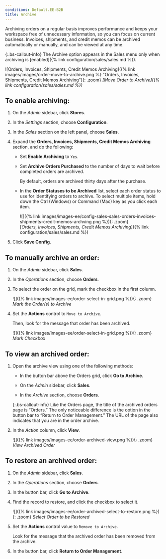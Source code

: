 ```yaml
---
conditions: Default.EE-B2B
title: Archive
---
```


Archiving orders on a regular basis improves performance and keeps your workspace free of unnecessary information, so you can focus on current business. Invoices, shipments, and credit memos can be archived automatically or manually, and can be viewed at any time.

{:.bs-callout-info}
The Archive option appears in the Sales menu only when archiving is [enabled]({% link configuration/sales/sales.md %}).

![Orders, Invoices, Shipments, Credit Memos Archiving]({% link images/images/order-move-to-archive.png %} "Orders, Invoices, Shipments, Credit Memos Archiving"){: .zoom}
_[Move Order to Archive]({% link configuration/sales/sales.md %})_

## To enable archiving:

1. On the _Admin_ sidebar, click **Stores**.

1. In the _Settings_ section, choose **Configuration**.

1. In the _Sales_ section on the left panel, choose **Sales**.

1. Expand the **Orders, Invoices, Shipments, Credit Memos Archiving** section, and do the following:

    - Set **Enable Archiving** to `Yes`.

    - Set **Archive Orders Purchased** to the number of days to wait before completed orders are archived.

        By default, orders are archived thirty days after the purchase.

    - In the **Order Statuses to be Archived** list, select each order status to use for identifying orders to archive. To select multiple items, hold down the Ctrl (Windows) or Command (Mac) key as you click each item.

        ![]({% link images/images-ee/config-sales-sales-orders-invoices-shipments-credit-memos-archving.png %}){: .zoom}  
        [_Orders, Invoices, Shipments, Credit Memos Archiving_]({% link configuration/sales/sales.md %})

1. Click **Save Config**.

## To manually archive an order:

1. On the _Admin_ sidebar, click **Sales**.

1. In the _Operations_ section, choose **Orders**.

1. To select the order on the grid, mark the checkbox in the first column.

    ![]({% link images/images-ee/order-select-in-grid.png %}){: .zoom}
    _Mark the Order(s) to Archive_

1. Set the **Actions** control to `Move to Archive`.

    Then, look for the message that order has been archived.

    ![]({% link images/images-ee/order-select-in-grid.png %}){: .zoom}
    _Mark Checkbox_

## To view an archived order:

1. Open the archive view using one of the following methods:

    - In the button bar above the Orders grid, click **Go to Archive**.

    - On the _Admin_ sidebar, click **Sales**.

    - In the _Archive_ section, choose **Orders**.

    {:.bs-callout-info}
    Like the Orders page, the title of the archived orders page is “Orders.” The only noticeable difference is the option in the button bar to “Return to Order Management.” The URL of the page also indicates that you are in the order archive.

1. In the _Action_ column, click **View**.

    ![]({% link images/images-ee/order-archived-view.png %}){: .zoom}
    _View Archived Order_

## To restore an archived order:

1. On the _Admin_ sidebar, click **Sales**.

1. In the _Operations_ section, choose **Orders**.

1. In the button bar, click **Go to Archive**.

1. Find the record to restore, and click the checkbox to select it.

    ![]({% link images/images-ee/order-archived-select-to-restore.png %}){: .zoom}
    _Select Order to be Restored_

1. Set the **Actions** control value to `Remove to Archive`.

    Look for the message that the archived order has been removed from the archive.

1. In the button bar, click **Return to Order Management**.
